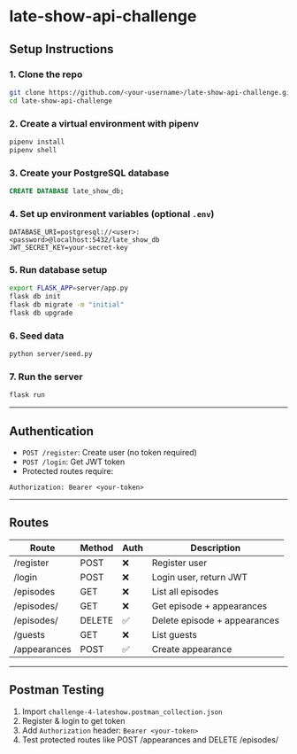 # late-show-api-challenge


##  Setup Instructions

### 1. Clone the repo
```bash
git clone https://github.com/<your-username>/late-show-api-challenge.git
cd late-show-api-challenge
```

### 2. Create a virtual environment with pipenv
```bash
pipenv install
pipenv shell
```

### 3. Create your PostgreSQL database
```sql
CREATE DATABASE late_show_db;
```

### 4. Set up environment variables (optional `.env`)
```
DATABASE_URI=postgresql://<user>:<password>@localhost:5432/late_show_db
JWT_SECRET_KEY=your-secret-key
```

### 5. Run database setup
```bash
export FLASK_APP=server/app.py
flask db init
flask db migrate -m "initial"
flask db upgrade
```

### 6. Seed data
```bash
python server/seed.py
```

### 7. Run the server
```bash
flask run
```

---

##  Authentication
- `POST /register`: Create user (no token required)
- `POST /login`: Get JWT token
- Protected routes require:
```http
Authorization: Bearer <your-token>
```

---

##  Routes
| Route | Method | Auth | Description |
|-------|--------|------|-------------|
| /register | POST | ❌ | Register user |
| /login | POST | ❌ | Login user, return JWT |
| /episodes | GET | ❌ | List all episodes |
| /episodes/<id> | GET | ❌ | Get episode + appearances |
| /episodes/<id> | DELETE | ✅ | Delete episode + appearances |
| /guests | GET | ❌ | List guests |
| /appearances | POST | ✅ | Create appearance |

---

##  Postman Testing
1. Import `challenge-4-lateshow.postman_collection.json`
2. Register & login to get token
3. Add `Authorization` header: `Bearer <your-token>`
4. Test protected routes like POST /appearances and DELETE /episodes/<id>

